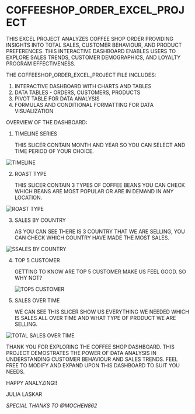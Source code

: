 # COFFEESHOP_ORDER_EXCEL_PROJECT
THIS EXCEL PROJECT ANALYZES COFFEE SHOP ORDER PROVIDING INSIGHTS INTO TOTAL SALES, CUSTOMER BEHAVIOUR, AND PRODUCT PREFERENCES. THIS INTERACTIVE DASHBOARD ENABLES USERS TO EXPLORE SALES TRENDS, CUSTOMER DEMOGRAPHICS, AND LOYALTY PROGRAM EFFECTIVENESS.

THE COFFEESHOP_ORDER_EXCEL_PROJECT FILE INCLUDES:
1. INTERACTIVE DASHBOARD WITH CHARTS AND TABLES
2. DATA TABLES - ORDERS, CUSTOMERS, PRODUCTS
3. PIVOT TABLE FOR DATA ANALYSIS
4. FORMULAS AND CONDITIONAL FORMATTING FOR DATA VISUALIZATION


OVERVIEW OF THE DASHBOARD:
1. TIMELINE SERIES
   
   THIS SLICER CONTAIN MONTH AND YEAR SO YOU CAN SELECT AND TIME PERIOD OF YOUR CHOICE.
   
![TIMELINE](https://github.com/user-attachments/assets/612784a4-8654-4226-baec-65f2a4d6886f)

2. ROAST TYPE
   
   THIS SLICER CONTAIN 3 TYPES OF COFFEE BEANS YOU CAN CHECK WHICH BEANS ARE MOST POPULAR OR ARE IN DEMAND IN ANY LOCATION.
   
![ROAST TYPE](https://github.com/user-attachments/assets/70893bee-40e7-40d9-9a84-3755e4416367)

3. SALES BY COUNTRY

   AS YOU CAN SEE THERE IS 3 COUNTRY THAT WE ARE SELLING, YOU CAN CHECK WHICH COUNTRY HAVE MADE THE MOST SALES.
   
   
![SSALES BY COUNTRY](https://github.com/user-attachments/assets/1783c90e-afb1-472e-b8fc-dc9849b25dca)

4. TOP 5 CUSTOMER

   GETTING TO KNOW ARE TOP 5 CUSTOMER MAKE US FEEL GOOD. SO WHY NOT?

   ![TOP5 CUSTOMER](https://github.com/user-attachments/assets/01ec1a3f-3036-4f9a-b594-089fe584b363)

5. SALES OVER TIME

   WE CAN SEE THIS SLICER SHOW US EVERYTHING WE NEEDED WHICH IS SALES ALL OVER TIME AND WHAT TYPE OF PRODUCT WE ARE SELLING.


![TOTAL SALES OVER TIME](https://github.com/user-attachments/assets/09fdd87e-fb3f-4967-ae25-ea6b9faedce6)

THANK YOU FOR EXPLORING THE COFFEE SHOP DASHBOARD. THIS PROJECT DEMOSTRATES THE POWER OF DATA ANALYSIS IN UNDERSTANDING CUSTOMER BEHAVIOUR AND SALES TRENDS. FEEL FREE TO MODIFY AND EXPAND UPON THIS DASHBOARD TO SUIT YOU NEEDS.

HAPPY ANALYZING!!

JULIA LASKAR 

*SPECIAL THANKS TO @MOCHEN862*

   

   
